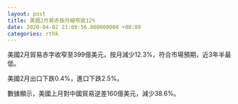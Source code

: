 ```yaml
---
layout: post
title: 美國2月貿赤按月縮窄逾12%
date: 2020-04-02 21:09:56.000000000 +08:00
categories: rthk
---
```


美國2月貿易赤字收窄至399億美元，按月減少12.3%，符合市場預期，近3年半最低。

美國2月出口下跌0.4%，進口下跌2.5%。

數據顯示，美國上月對中國貿易逆差160億美元，減少38.6%。
